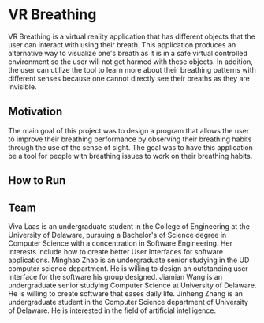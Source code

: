 # VR Breathing
VR Breathing is a virtual reality application that has different objects that the user can interact with using their breath. This application produces an alternative way to visualize one's breath as it is in a safe virtual controlled environment so the user will not get harmed with these objects. In addition, the user can utilize the tool to learn more about their breathing patterns with different senses because one cannot directly see their breaths as they are invisible.

## Motivation
The main goal of this project was to design a program that allows the user to improve their breathing performance by observing their breathing habits through the use of the sense of sight. The goal was to have this application be a tool for people with breathing issues to work on their breathing habits.

## How to Run


## Team
Viva Laas is an undergraduate student in the College of Engineering at the University of Delaware, pursuing a Bachelor's of Science degree in Computer Science with a concentration in Software Engineering. Her interests include how to create better User Interfaces for software applications.
Minghao Zhao is an undergraduate senior studying in the UD computer science department. He is willing to design an outstanding user interface for the software his group designed. 
Jiamian Wang is an undergraduate senior studying Computer Science at University of Delaware. He is willing to create software that eases daily life.
Jinheng Zhang is an undergraduate student in the Computer Science department of University of Delaware. He is interested in the field of artificial intelligence.
